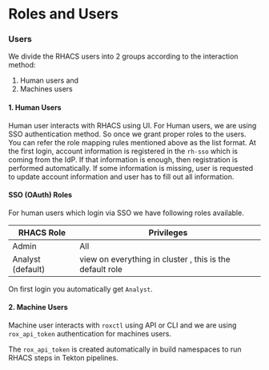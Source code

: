 # Roles and Users

### Users

We divide the RHACS users into 2 groups according to the interaction method:

1. Human users and 
2. Machines users

#### 1. Human Users

Human user interacts with RHACS using UI. For Human users, we are using SSO authentication method. So once we grant proper roles to the users. You can refer the role mapping rules mentioned above as the list format. At the first login, account information is registered in the `rh-sso` which is coming from the IdP. If that information is enough, then registration is performed automatically. If some information is missing, user is requested to update account information and user has to fill out all information. 

#### SSO (OAuth) Roles

For human users which login via SSO we have following roles available.

| RHACS Role         | Privileges                                                |
|--------------------|-----------------------------------------------------------|
| Admin              | All                                                       |
| Analyst  (default) | view on everything in cluster , this is the default role  |

On first login you automatically get `Analyst`. 

#### 2. Machine Users

Machine user interacts with `roxctl` using API or CLI and we are using `rox_api_token` authentication for machines users.

The `rox_api_token` is created automatically in build namespaces to run RHACS steps in Tekton pipelines.